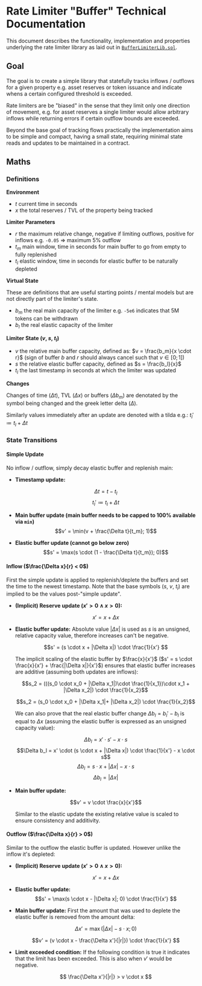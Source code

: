 # Rate Limiter "Buffer" Technical Documentation

This document describes the functionality, implementation and properties underlying the rate limiter
library as laid out in [`BufferLimiterLib.sol`](./BufferLimiterLib.sol).

## Goal

The goal is to create a simple library that statefully tracks inflows / outflows for a given
property e.g. asset reserves or token issuance and indicate whens a certain configured threshold is
exceeded.

Rate limiters are be "biased" in the sense that they limit only one direction of
movement, e.g. for asset reserves a single limiter would allow arbitrary inflows while returning
errors if certain outflow bounds are exceeded. 

Beyond the base goal of tracking flows practically the implementation aims to be simple and compact,
having a small state, requiring minimal state reads and updates to be maintained in a contract.


## Maths

### Definitions

**Environment**

- $t$ current time in seconds
- $x$ the total reserves / TVL of the property being tracked

**Limiter Parameters**

- $r$ the maximum relative change, negative if limiting outflows, positive for inflows e.g. `-0.05` => maximum 5% outflow
- $t_m$ main window, time in seconds for main buffer to go from empty to fully replenished
- $t_l$ elastic window, time in seconds for elastic buffer to be naturally depleted

**Virtual State**

These are definitions that are useful starting points / mental models but are not directly part of
the limiter's state.

- $b_m$ the real main capacity of the limiter e.g. `-5e6` indicates that 5M tokens can be withdrawn
- $b_l$ the real elastic capacity of the limiter

**Limiter State ($v$, $s$, $t_l$)**

- $v$ the relative main buffer capacity, defined as: $v = \frac{b_m}{x \cdot r}$ (sign of buffer $b$ and $r$ should
  always cancel such that $v \in [0; 1]$)
- $s$ the relative elastic buffer capacity, defined as $s = \frac{b_l}{x}$
- $t_l$ the last timestamp in seconds at which the limiter was updated

**Changes**

Changes of time ($\Delta t$), TVL ($\Delta x$) or buffers ($\Delta b_m$) are denotated by the symbol
being changed and the greek letter delta ($\Delta$).

Similarly values immediately after an update are denoted with a tilda e.g.: $t_l' \coloneqq t_l + \Delta t$

### State Transitions

#### Simple Update

No inflow / outflow, simply decay elastic buffer and replenish main:

- **Timestamp update:**

  $$\Delta t = t - t_l$$
  $$t_l' \coloneqq  t_l + \Delta t $$

- **Main buffer update (main buffer needs to be capped to 100% available via `min`)**
  $$v' = \min(v + \frac{\Delta t}{t_m}; 1)$$

- **Elastic buffer update (cannot go below zero)**
  $$s' = \max(s \cdot (1 - \frac{\Delta t}{t_m}); 0)$$

#### Inflow ($\frac{\Delta x}{r} < 0$)

First the simple update is applied to replenish/deplete the buffers and set the time to the newest
timestamp. Note that the base symbols ($s$, $v$, $t_l$) are implied to be the values post-"simple
update".

- **(Implicit) Reserve update ($x' > 0 \land x > 0$):**

  $$x' = x + \Delta x$$

- **Elastic buffer update:**
  Absolute value $|\Delta x|$ is used as $s$ is an unsigned, relative capacity value, therefore
  increases can't be negative.

  $$s' = (s \cdot x + |\Delta x|) \cdot \frac{1}{x'} $$

  The implicit scaling of the elastic buffer by $\frac{x}{x'}$ ($s' = s \cdot \frac{x}{x'} + \frac{|\Delta x|}{x'}$) ensures that elastic buffer increases are additive (assuming both updates are inflows):

  $$s_2 = (((s_0 \cdot x_0 + |\Delta x_1|)\cdot \frac{1}{x_1})\cdot x_1 + |\Delta x_2|) \cdot \frac{1}{x_2}$$

  $$s_2 = (s_0 \cdot x_0 + |\Delta x_1|+ |\Delta x_2|) \cdot \frac{1}{x_2}$$

  We can also prove that the real elastic buffer change $\Delta b_l = b_l' - b_l$ is equal to
  $\Delta x$ (assuming the elastic buffer is expressed as an unsigned capacity value):

  $$\Delta b_l = x' \cdot s' - x \cdot s$$
  $$\Delta b_l = x' \cdot (s \cdot x + |\Delta x|) \cdot \frac{1}{x'}  - x \cdot s$$
  $$\Delta b_l = s \cdot x + |\Delta x| - x \cdot s$$
  $$\Delta b_l = |\Delta x|$$


- **Main buffer update:**

  $$v' = v \cdot \frac{x}{x'}$$

  Similar to the elastic update the existing relative value is scaled to ensure consistency and
  additivity.


#### Outflow ($\frac{\Delta x}{r} > 0$)

Similar to the outflow the elastic buffer is updated. However unlike the inflow it's depleted:
- **(Implicit) Reserve update ($x' > 0 \land x > 0$):**

  $$x' = x + \Delta x$$

- **Elastic buffer update:**
  $$s' = \max(s \cdot x - |\Delta x|; 0) \cdot \frac{1}{x'} $$

- **Main buffer update:**
  First the amount that was used to deplete the elastic buffer is removed from the amount delta:

  $$ \Delta x' = \max(|\Delta x| - s\cdot x; 0)$$

  $$v' = (v \cdot x - \frac{\Delta x'}{|r|}) \cdot \frac{1}{x'} $$

- **Limit exceeded condition:**
  If the following condition is true it indicates that the limit has been exceeded. This is also
  when $v'$ would be negative.

  $$ \frac{\Delta x'}{|r|} > v \cdot x $$

